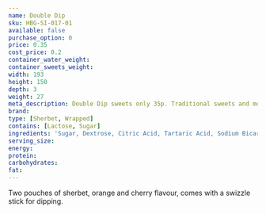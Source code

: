 ```yaml
---
name: Double Dip
sku: HBG-SI-017-01
available: false
purchase_option: 0
price: 0.35
cost_price: 0.2
container_water_weight: 
container_sweets_weight: 
width: 193
height: 150
depth: 3
weight: 27
meta_description: Double Dip sweets only 35p. Traditional sweets and more at Humbugs Confectionery Store. Specialists in satisfying your sweet tooth!
brand: 
type: [Sherbet, Wrapped]
contains: [Lactose, Sugar]
ingredients: 'Sugar, Dextrose, Citric Acid, Tartaric Acid, Sodium Bicarbonate, Cornflour, Modified Starch, Stearic Acid, Magnesium Carbonate, Magnesium Strearate, Flavourings, Beetroot Red, Curcumin, Lutein'
serving_size: 
energy: 
protein: 
carbohydrates: 
fat: 
---
```

Two pouches of sherbet, orange and cherry flavour, comes with a swizzle stick for dipping.